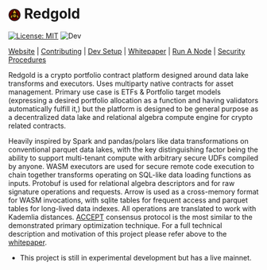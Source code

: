 # <img src="src/resources/images/historical/design_one/logo_orig_crop.png" width="5%" height="5%" style="vertical-align: middle"> Redgold

[![License: MIT](https://img.shields.io/badge/License-MIT-yellow.svg)](https://opensource.org/licenses/MIT)
![Dev](https://github.com/redgold-io/redgold/actions/workflows/ci.yml/badge.svg?branch=dev)


[Website](https://redgold.io) |
[Contributing](https://dev.docs.redgold.io/contribute/guide) | 
[Dev Setup](https://dev.docs.redgold.io/contribute/dev-setup) | 
[Whitepaper](https://dev.docs.redgold.io/whitepaper/whitepaper) | 
[Run A Node](https://dev.docs.redgold.io/guides/node-setup) | 
[Security Procedures](https://dev.docs.redgold.io/introduction/security-procedures)

Redgold is a crypto portfolio contract platform designed around data lake transforms and executors. 
Uses multiparty native contracts for asset management. Primary use case is ETFs & Portfolio target models (expressing a desired 
portfolio allocation as a function and having validators automatically fulfill it,) but the platform is designed to 
be general purpose as a decentralized data lake and relational algebra compute engine for crypto related contracts.

Heavily inspired by Spark and pandas/polars like data transformations on conventional 
parquet data lakes, with the key distinguishing factor being the ability to support multi-tenant compute with 
arbitrary secure UDFs compiled by anyone. WASM executors are used for secure remote code execution to chain together
transforms operating on SQL-like data loading functions as inputs. Protobuf is used for relational algebra descriptors 
and for raw signature operations and requests. Arrow is used as a cross-memory format for WASM invocations, with sqlite 
tables for frequent access and parquet tables for long-lived data indexes. All operations are translated to work 
with Kademlia distances. [ACCEPT](https://arxiv.org/pdf/2108.05236.pdf) consensus protocol is the most similar 
to the demonstrated primary optimization technique. For a full technical description and motivation of this project 
please refer above to the [whitepaper](https://dev.docs.redgold.io/whitepaper/whitepaper).

* This project is still in experimental development but has a live mainnet.


